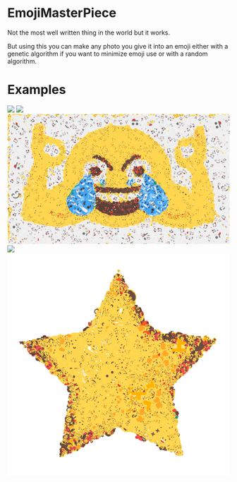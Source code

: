 # EmojiMasterPiece
Not the most well written thing in the world but it works.

But using this you can make any photo you give it into an emoji either with a genetic algorithm
if you want to minimize emoji use or with a random algorithm.
# Examples
![](/trump.png)
![](/basescu.png)
![](/haha.png)
![](/new.png)
![](/star.png)
